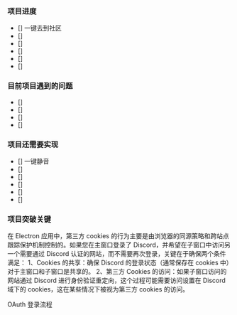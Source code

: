 




### 项目进度
- [] 一键去到社区
- []
- [] 
- []
- [] 
- []




### 目前项目遇到的问题

- []
- []
- []
- []





### 项目还需要实现
- [] 一键静音
- []
- [] 
- []
- [] 
- []




### 项目突破关键
在 Electron 应用中，第三方 cookies 的行为主要是由浏览器的同源策略和跨站点跟踪保护机制控制的。如果您在主窗口登录了 Discord，并希望在子窗口中访问另一个需要通过 Discord 认证的网站，而不需要再次登录，关键在于确保两个条件满足：
1、Cookies 的共享：确保 Discord 的登录状态（通常保存在 cookies 中）对于主窗口和子窗口是共享的。
2、第三方 Cookies 的访问：如果子窗口访问的网站通过 Discord 进行身份验证重定向，这个过程可能需要访问设置在 Discord 域下的 cookies，这在某些情况下被视为第三方 cookies 的访问。

OAuth 登录流程